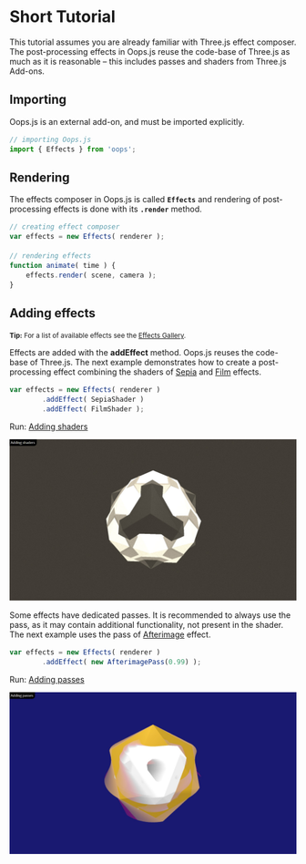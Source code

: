 # Short Tutorial

This tutorial assumes you are already familiar with Three.js effect composer.
The post-processing effects in Oops.js reuse the code-base of Three.js as much
as it is reasonable &ndash; this includes passes and shaders from Three.js Add-ons.

## Importing

Oops.js is an external add-on, and must be imported explicitly.
```js
// importing Oops.js
import { Effects } from 'oops';
```


## Rendering

The effects composer in Oops.js is called **`Effects`** and rendering of
post-processing effects is done with its **`.render`** method.

```js
// creating effect composer
var effects = new Effects( renderer );

// rendering effects
function animate( time ) {
	effects.render( scene, camera );
}
```


## Adding effects

<small>**Tip:** For a list of available effects see the [Effects Gallery](../gallery/).</small>

Effects are added with the **addEffect** method. Oops.js reuses the code-base of
Three.js. The next example demonstrates how to create a post-processing 
effect combining the shaders of [Sepia](../gallery/index.md#sepia) and
[Film](../gallery/index.md#film) effects.

```js
var effects = new Effects( renderer )
		.addEffect( SepiaShader )
		.addEffect( FilmShader );
```

Run: [Adding shaders](adding-shaders/index.html)
	
[<img src="adding-shaders/snapshot.jpg">](adding-shaders/index.html)

Some effects have dedicated passes. It is recommended to always use the pass,
as it may contain additional functionality, not present in the shader. The next
example uses the pass of [Afterimage](../gallery/index.md#afterimage) effect.

```js
var effects = new Effects( renderer )
		.addEffect( new AfterimagePass(0.99) );
```

Run: [Adding passes](adding-passes/index.html)
	
[<img src="adding-passes/snapshot.jpg">](adding-passes/index.html)



<!--

## Adding effects

The effect composer collects effects and renders them in the animation loop.
Effects are always applied in the order they are added. The composer attempts to
merge effects in order to increase the overall rendering speed.

Effects are added with `.addEffect`. As most methods of `Effects` are chainable,
this could be done in both ways:

```js
var effects = new Effects( renderer );

effects.addEffect( ... );
effects.addEffect( ... );
```

or

```js
var effects = new Effects( renderer )
    .addEffect( ... )
    .addEffect( ... );
```

In Three.js some simple post-processing effects are defined as just shaders,
while other more complex effects have their own passes. If some effect have a
dedicated pass, it is better to use the pass, not its shader.

The following demo shows the

* [Sepia](../examples/index.md#sepiashader) to colorize the scene in [sepia color](https://en.wikipedia.org/wiki/Sepia_(color))
* [Film](../examples/index.md#filmshader) to add dynamic TV-like noise


```js
var composer = new Effects( renderer );

composer.addEffect( 'Sepia' );
composer.addEffect( 'Film' );
```

The `.addEffect` method is chainable, so the same code couls be shortened as:

```js
var composer = new Effects( renderer )
    .addEffect( 'Sepia' )
    .addEffect( 'Film' );
```



Run: [Simple effect demo](simple-effect/index.html)
	
[<img src="simple-effect/snapshot.jpg">](simple-effect/index.html)

For a list of available effects see the [Examples](../examples) page.



### Customizing effects

Almost all postprocessing effects have parameters that specify their properties.
These parameters have preset default values that can be changed statically (i.e.
only once, at initialization) or dynamically (i.e. at each frame of an animation). 

#### Static parameters

Static parameters are hard-coded or baked into the shader code. This makes the
postprocessing faster as the shader compiler can optimize the code.

Static parameters are provided as an optional second parameter of `.addEffect`
&ndash; an object with parameter names and values. The following demo shows
three overlapping [Halftone](../examples/index.md#halftoneshader) effects with
custom static parameters.


```js
var zero = new THREE.Vector3(0,0,0);
var composer = new Effects( renderer )
    .addEffect( 'Halftone', {radius: 80/1, rotate: zero, blending: 0.2} )
    .addEffect( 'Halftone', {radius: 80/3, rotate: zero, blending: 0.4} )
    .addEffect( 'Halftone', {radius: 80/9, rotate: zero, blending: 0.3} );
```

Run: [Static parameters demo](static-parameters/index.html)
	
[<img src="static-parameters/snapshot.jpg">](static-parameters/index.html)

For a list of available parameters to each effect see the [Examples](../examples) page.




#### Dynamic parameters

TO DO




#### Automatic parameters

TO DO






### Video postprocessing

Although the postprocessing effects cannot be applied directly on a video,
they can be applied on a video, rendered on the screen. This demo displayes a video via a [video texture](https://threejs.org/docs/#api/en/textures/VideoTexture)
and applies 4 postprocessing effects onto it:
* [Halftone](../examples/index.md#halftoneshader) to create dotted pattern of the video
* [HueSaturation](../examples/index.md#huesaturationshader) to change dynamically the color
* [Vignette](../examples/index.md#vignetteshader) to frame the image in an ellipse
* [TriangleBlur](../examples/index.md#triangleblurshader) to smooth effect transitions

Run: [Video effect demo](video-effect/index.html)
	
[<img src="video-effect/snapshot.jpg">](video-effect/index.html)

-->